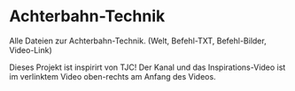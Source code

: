 # Achterbahn-Technik
Alle Dateien zur Achterbahn-Technik. (Welt, Befehl-TXT, Befehl-Bilder, Video-Link)

Dieses Projekt ist inspirirt von TJC! Der Kanal und das Inspirations-Video ist im verlinktem Video oben-rechts am Anfang des Videos.
